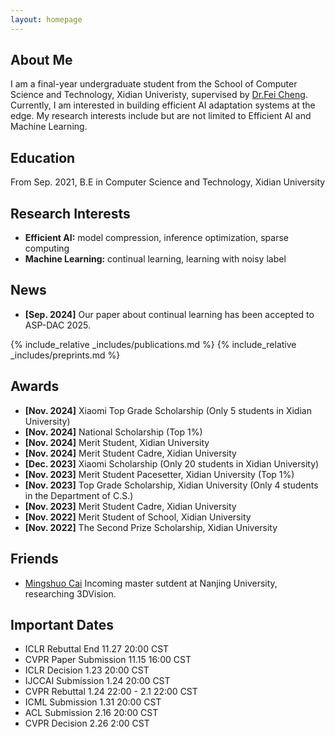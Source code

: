 ```yaml
---
layout: homepage
---
```


## About Me

I am a final-year undergraduate student from the School of Computer Science and Technology, Xidian Univeristy, supervised by [Dr.Fei Cheng](https://dblp.org/pid/06/5591.html). Currently, I am interested in building efficient AI adaptation systems at the edge. My research interests include but are not limited to Efficient AI and Machine Learning.

## Education 
From Sep. 2021, B.E in Computer Science and Technology, Xidian University  

## Research Interests

- **Efficient AI:** model compression, inference optimization, sparse computing
- **Machine Learning:** continual learning, learning with noisy label

## News

- **[Sep. 2024]** Our paper about continual learning has been accepted to ASP-DAC 2025.

{% include_relative _includes/publications.md %}
{% include_relative _includes/preprints.md %}

## Awards
- **[Nov. 2024]** Xiaomi Top Grade Scholarship (Only 5 students in Xidian University)
- **[Nov. 2024]** National Scholarship (Top 1%)
- **[Nov. 2024]** Merit Student, Xidian University
- **[Nov. 2024]** Merit Student Cadre, Xidian University
- **[Dec. 2023]** Xiaomi Scholarship (Only 20 students in Xidian University)
- **[Nov. 2023]** Merit Student Pacesetter, Xidian University (Top 1%)
- **[Nov. 2023]** Top Grade Scholarship, Xidian University (Only 4 students in the Department of C.S.)
- **[Nov. 2023]** Merit Student Cadre, Xidian University
- **[Nov. 2022]** Merit Student of School, Xidian University
- **[Nov. 2022]** The Second Prize Scholarship, Xidian University

## Friends
- [Mingshuo Cai](https://cfcys.github.io/) Incoming master sutdent at Nanjing University, researching 3DVision.

## Important Dates
- ICLR Rebuttal End 11.27 20:00 CST
- CVPR Paper Submission 11.15 16:00 CST
- ICLR Decision 1.23 20:00 CST
- IJCCAI Submission 1.24 20:00 CST
- CVPR Rebuttal 1.24 22:00 - 2.1 22:00 CST
- ICML Submission 1.31 20:00 CST
- ACL Submission 2.16 20:00 CST
- CVPR Decision 2.26 2:00 CST
